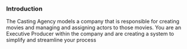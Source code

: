 ### Introduction

The Casting Agency models a company that is responsible for creating movies and managing and assigning actors to those movies. You are an Executive Producer within the company and are creating a system to simplify and streamline your process